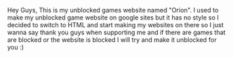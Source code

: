 Hey Guys, This is my unblocked games website named "Orion". I used to make my unblocked game website on google sites but it has no style so I decided to switch to HTML and start making my websites on there so I just wanna say thank you guys when supporting me and if there are games that are blocked or the website is blocked I will try and make it unblocked for you :)

